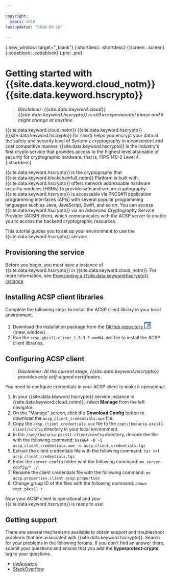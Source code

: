 ```yaml
---

copyright:
  years: 2018
lastupdated: "2018-03-16"

---
```


{:new_window: target="_blank"}
{:shortdesc: .shortdesc}
{:screen: .screen}
{:codeblock: .codeblock}
{:pre: .pre}

# Getting started with {{site.data.keyword.cloud_notm}} {{site.data.keyword.hscrypto}}

> _**Disclaimer: {{site.data.keyword.cloud}} {{site.data.keyword.hscrypto}} is still in experimental phase and it might change at anytime.**_

{{site.data.keyword.cloud_notm}} {{site.data.keyword.hscrypto}} ({{site.data.keyword.hscrypto}} for short) helps you encrypt your data at the safety and security level of System z cryptography in a convenient and cost competitive manner. {{site.data.keyword.hscrypto}} is the industry's first crypto service that provides access to the highest level attainable of security for cryptographic hardware, that is, FIPS 140-2 Level 4.
{:shortdesc}

{{site.data.keyword.hscrypto}} is the cryptography that {{site.data.keyword.blockchainfull_notm}} Platform is built with. {{site.data.keyword.hscrypto}} offers network addressable hardware security modules (HSMs) to provide safe and secure cryptography. {{site.data.keyword.hscrypto}} is accessable via PKCS#11 application programming interfaces (APIs) with several popular programming languages such as Java, JavaScript, Swift, and so on.  You can access {{site.data.keyword.hscrypto}} via an Advanced Cryptography Service Provider (ACSP) client, which communicates with the ACSP server to enable you to access the backend cryptographic resources.  

This tutorial guides you to set up your environment to use the {{site.data.keyword.hscrypto}} service.


## Provisioning the service

Before you begin, you must have a instance of {{site.data.keyword.hscrypto}} in {{site.data.keyword.cloud_notm}}. For more information, see [Provisioning a {{site.data.keyword.hscrypto}} instance](overview.html#provision).


## Installing ACSP client libraries

Complete the following steps to install the ACSP client library in your local environment.
1. Download the installation package from the [GitHub repository ![External link icon](image/external_link.svg "External link icon")](https://github.com/ibm-developer/ibm-cloud-hyperprotectcrypto){:new_window}.
2. Run the `acsp-pkcs11-client_1.5-3.5_amd64.deb` file to install the ACSP client libraries.


## Configuring ACSP client

> _**Disclaimer: At the current stage, {{site.data.keyword.hscrypto}} provides only self-signed certificates.**_

You need to configure credentials in your ACSP client to make it operational.

1. In your {{site.data.keyword.hscrypto}} service instance in {{site.data.keyword.cloud_notm}}, select **Manage** from the left navigator.
2. On the "Manage" screen, click the **Download Config** button to download the `acsp_client_credentials.uue` file.
3. Copy the `acsp_client_credentials.uue` file to the `/opt/ibm/acsp-pkcs11-client/config` directory in your local environment.
4. In the `/opt/ibm/acsp-pkcs11-client/config` directory, decode the file with the following command:
       `base64 -D -i acsp_client_credentials.uue -o acsp_client_credentials.tgz`
5. Extract the client credentials file with the following command:
       `tar zxf acsp_client_credentials.tgz`
6. Enter the `server-config` folder wiht the following command:
       `mv server-config/* ./`
7. Rename the client credentials file with the following command:
       `mv acsp.properties.client acsp.properties`
8. Change group ID of the files with the following command:
       `chown root.pkcs11 *`

Now your ACSP client is operational and your {{site.data.keyword.hscrypto}} is ready to use!


## Getting support

There are several mechanisms available to obtain support and troubleshoot problems that are associated with {{site.data.keyword.hscrypto}}. Search for your problems in the following forums. If you don't find an answer there, submit your questions and ensure that you add the **hyperprotect-crypto** tag to your questions.

- [dwAnswers](https://developer.ibm.com/answers/index.html)
- [StackOverflow](https://stackoverflow.com/)

